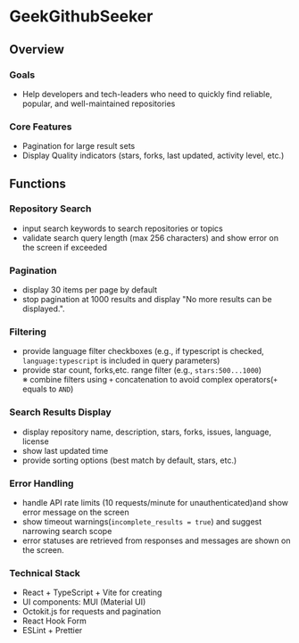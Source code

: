 # GeekGithubSeeker

## Overview
### Goals
- Help developers and tech-leaders who need to quickly find reliable, popular, and well-maintained repositories

### Core Features
- Pagination for large result sets
- Display Quality indicators (stars, forks, last updated, activity level, etc.)

## Functions
### Repository Search
- input search keywords to search repositories or topics 
- validate search query length (max 256 characters) and show error on the screen if exceeded

### Pagination
- display 30 items per page by default
- stop pagination at 1000 results and display "No more results can be displayed.".

### Filtering
- provide language filter checkboxes (e.g., if typescript is checked, `language:typescript` is included in query parameters)
- provide star count, forks,etc. range filter (e.g., `stars:500...1000`)<br />
※ combine filters using `+` concatenation to avoid complex operators(`+` equals to `AND`)

### Search Results Display
- display repository name, description, stars, forks, issues, language, license
- show last updated time
- provide sorting options (best match by default, stars, etc.)

### Error Handling
- handle API rate limits (10 requests/minute for unauthenticated)and show error message on the screen
- show timeout warnings(`incomplete_results = true`) and suggest narrowing search scope
- error statuses are retrieved from responses and messages are shown on the screen.

### Technical Stack
- React + TypeScript + Vite for creating 
- UI components: MUI (Material UI)
- Octokit.js for requests and pagination
- React Hook Form
- ESLint + Prettier